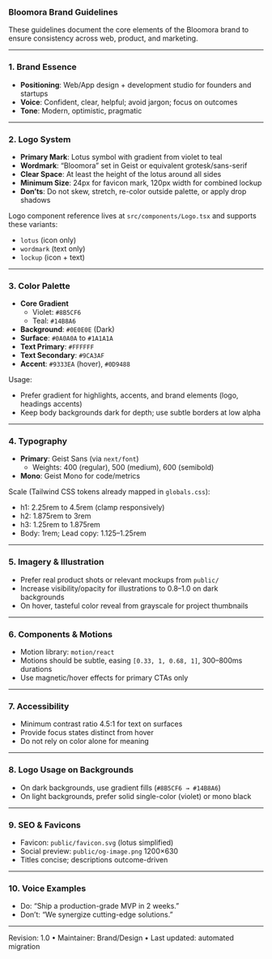 ### Bloomora Brand Guidelines

These guidelines document the core elements of the Bloomora brand to ensure consistency across web, product, and marketing.

---

### 1. Brand Essence
- **Positioning**: Web/App design + development studio for founders and startups
- **Voice**: Confident, clear, helpful; avoid jargon; focus on outcomes
- **Tone**: Modern, optimistic, pragmatic

---

### 2. Logo System
- **Primary Mark**: Lotus symbol with gradient from violet to teal
- **Wordmark**: “Bloomora” set in Geist or equivalent grotesk/sans-serif
- **Clear Space**: At least the height of the lotus around all sides
- **Minimum Size**: 24px for favicon mark, 120px width for combined lockup
- **Don’ts**: Do not skew, stretch, re-color outside palette, or apply drop shadows

Logo component reference lives at `src/components/Logo.tsx` and supports these variants:
- `lotus` (icon only)
- `wordmark` (text only)
- `lockup` (icon + text)

---

### 3. Color Palette
- **Core Gradient**
  - Violet: `#8B5CF6`
  - Teal: `#14B8A6`
- **Background**: `#0E0E0E` (Dark)
- **Surface**: `#0A0A0A` to `#1A1A1A`
- **Text Primary**: `#FFFFFF`
- **Text Secondary**: `#9CA3AF`
- **Accent**: `#9333EA` (hover), `#0D9488`

Usage:
- Prefer gradient for highlights, accents, and brand elements (logo, headings accents)
- Keep body backgrounds dark for depth; use subtle borders at low alpha

---

### 4. Typography
- **Primary**: Geist Sans (via `next/font`)
  - Weights: 400 (regular), 500 (medium), 600 (semibold)
- **Mono**: Geist Mono for code/metrics

Scale (Tailwind CSS tokens already mapped in `globals.css`):
- h1: 2.25rem to 4.5rem (clamp responsively)
- h2: 1.875rem to 3rem
- h3: 1.25rem to 1.875rem
- Body: 1rem; Lead copy: 1.125–1.25rem

---

### 5. Imagery & Illustration
- Prefer real product shots or relevant mockups from `public/`
- Increase visibility/opacity for illustrations to 0.8–1.0 on dark backgrounds
- On hover, tasteful color reveal from grayscale for project thumbnails

---

### 6. Components & Motions
- Motion library: `motion/react`
- Motions should be subtle, easing `[0.33, 1, 0.68, 1]`, 300–800ms durations
- Use magnetic/hover effects for primary CTAs only

---

### 7. Accessibility
- Minimum contrast ratio 4.5:1 for text on surfaces
- Provide focus states distinct from hover
- Do not rely on color alone for meaning

---

### 8. Logo Usage on Backgrounds
- On dark backgrounds, use gradient fills (`#8B5CF6 → #14B8A6`)
- On light backgrounds, prefer solid single-color (violet) or mono black

---

### 9. SEO & Favicons
- Favicon: `public/favicon.svg` (lotus simplified)
- Social preview: `public/og-image.png` 1200×630
- Titles concise; descriptions outcome-driven

---

### 10. Voice Examples
- Do: “Ship a production-grade MVP in 2 weeks.”
- Don’t: “We synergize cutting-edge solutions.”

---

Revision: 1.0 • Maintainer: Brand/Design • Last updated: automated migration


